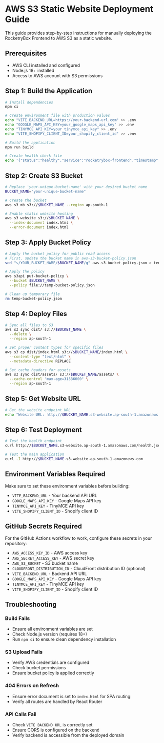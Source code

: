# AWS S3 Static Website Deployment Guide

This guide provides step-by-step instructions for manually deploying the RocketryBox Frontend to AWS S3 as a static website.

## Prerequisites

- AWS CLI installed and configured
- Node.js 18+ installed
- Access to AWS account with S3 permissions

## Step 1: Build the Application

```bash
# Install dependencies
npm ci

# Create environment file with production values
echo "VITE_BACKEND_URL=https://your-backend-url.com" >> .env
echo "GOOGLE_MAPS_API_KEY=your_google_maps_api_key" >> .env
echo "TINYMCE_API_KEY=your_tinymce_api_key" >> .env
echo "VITE_SHOPIFY_CLIENT_ID=your_shopify_client_id" >> .env

# Build the application
npm run build

# Create health check file
echo '{"status":"healthy","service":"rocketrybox-frontend","timestamp":"'$(date -Iseconds)'"}' > dist/health.json
```

## Step 2: Create S3 Bucket

```bash
# Replace 'your-unique-bucket-name' with your desired bucket name
BUCKET_NAME="your-unique-bucket-name"

# Create the bucket
aws s3 mb s3://$BUCKET_NAME --region ap-south-1

# Enable static website hosting
aws s3 website s3://$BUCKET_NAME \
  --index-document index.html \
  --error-document index.html
```

## Step 3: Apply Bucket Policy

```bash
# Apply the bucket policy for public read access
# First, update the bucket name in aws-s3-bucket-policy.json
sed "s/YOUR_BUCKET_NAME/$BUCKET_NAME/g" aws-s3-bucket-policy.json > temp-bucket-policy.json

# Apply the policy
aws s3api put-bucket-policy \
  --bucket $BUCKET_NAME \
  --policy file://temp-bucket-policy.json

# Clean up temporary file
rm temp-bucket-policy.json
```

## Step 4: Deploy Files

```bash
# Sync all files to S3
aws s3 sync dist/ s3://$BUCKET_NAME \
  --delete \
  --region ap-south-1

# Set proper content types for specific files
aws s3 cp dist/index.html s3://$BUCKET_NAME/index.html \
  --content-type "text/html" \
  --metadata-directive REPLACE

# Set cache headers for assets
aws s3 sync dist/assets/ s3://$BUCKET_NAME/assets/ \
  --cache-control "max-age=31536000" \
  --region ap-south-1
```

## Step 5: Get Website URL

```bash
# Get the website endpoint URL
echo "Website URL: http://$BUCKET_NAME.s3-website.ap-south-1.amazonaws.com"
```

## Step 6: Test Deployment

```bash
# Test the health endpoint
curl http://$BUCKET_NAME.s3-website.ap-south-1.amazonaws.com/health.json

# Test the main application
curl -I http://$BUCKET_NAME.s3-website.ap-south-1.amazonaws.com
```

## Environment Variables Required

Make sure to set these environment variables before building:

- `VITE_BACKEND_URL` - Your backend API URL
- `GOOGLE_MAPS_API_KEY` - Google Maps API key
- `TINYMCE_API_KEY` - TinyMCE API key  
- `VITE_SHOPIFY_CLIENT_ID` - Shopify client ID

## GitHub Secrets Required

For the GitHub Actions workflow to work, configure these secrets in your repository:

- `AWS_ACCESS_KEY_ID` - AWS access key
- `AWS_SECRET_ACCESS_KEY` - AWS secret key
- `AWS_S3_BUCKET` - S3 bucket name
- `CLOUDFRONT_DISTRIBUTION_ID` - CloudFront distribution ID (optional)
- `VITE_BACKEND_URL` - Backend API URL
- `GOOGLE_MAPS_API_KEY` - Google Maps API key
- `TINYMCE_API_KEY` - TinyMCE API key
- `VITE_SHOPIFY_CLIENT_ID` - Shopify client ID

## Troubleshooting

### Build Fails
- Ensure all environment variables are set
- Check Node.js version (requires 18+)
- Run `npm ci` to ensure clean dependency installation

### S3 Upload Fails
- Verify AWS credentials are configured
- Check bucket permissions
- Ensure bucket policy is applied correctly

### 404 Errors on Refresh
- Ensure error document is set to `index.html` for SPA routing
- Verify all routes are handled by React Router

### API Calls Fail
- Check `VITE_BACKEND_URL` is correctly set
- Ensure CORS is configured on the backend
- Verify backend is accessible from the deployed domain 